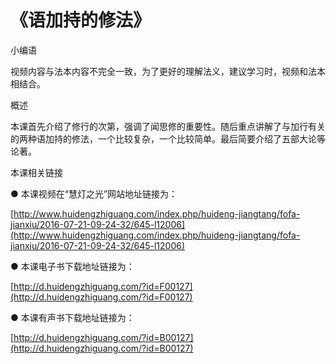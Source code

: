 # 《语加持的修法》

小编语

视频内容与法本内容不完全一致，为了更好的理解法义，建议学习时，视频和法本相结合。

概述

本课首先介绍了修行的次第，强调了闻思修的重要性。随后重点讲解了与加行有关的两种语加持的修法，一个比较复杂，一个比较简单。最后简要介绍了五部大论等论著。

本课相关链接

● 本课视频在“慧灯之光”网站地址链接为：

[http://www.huidengzhiguang.com/index.php/huideng-jiangtang/fofa-jianxiu/2016-07-21-09-24-32/645-l12006](http://www.huidengzhiguang.com/index.php/huideng-jiangtang/fofa-jianxiu/2016-07-21-09-24-32/645-l12006)

● 本课电子书下载地址链接为：

[http://d.huidengzhiguang.com/?id=F00127](http://d.huidengzhiguang.com/?id=F00127)

● 本课有声书下载地址链接为：

[http://d.huidengzhiguang.com/?id=B00127](http://d.huidengzhiguang.com/?id=B00127)

